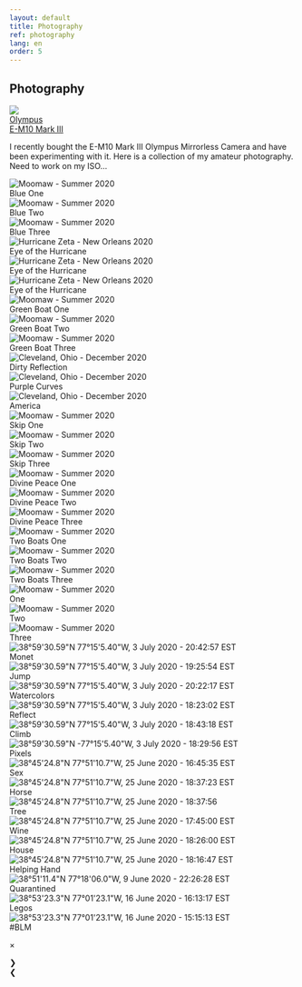 ```yaml
---
layout: default
title: Photography
ref: photography
lang: en
order: 5
---
```


## Photography

<div class="sameHeight">
<div class="item">
<img id="rightImg" src="files/photography/olympus.png">
<div class="middle">
<div class="piclabel"><a href="https://getolympus.com/digitalcameras/omd/e-m10-mark-iii.html" target="_blank">Olympus <br> E-M10 Mark III</a></div></div>
</div>

I recently bought the E-M10 Mark III Olympus Mirrorless Camera and have been experimenting with it. Here is a collection of my amateur photography. Need to work on my ISO...

</div>

<div class="row">

<div class="pic"><img id="39" src="https://live.staticflickr.com/65535/51865637867_2e69a12ce5_h.jpg" onClick="modftn(this);currentSlide(39)" alt="Moomaw - Summer 2020">
<div class="middle">
<div class="piclabel">Blue One</div>
</div>
</div>

<div class="pic"><img id="38" src="https://live.staticflickr.com/65535/51866604526_d1e536441f_h.jpg" onClick="modftn(this);currentSlide(38)" alt="Moomaw - Summer 2020">
<div class="middle">
<div class="piclabel">Blue Two</div>
</div>
</div>

<div class="pic"><img id="37" src="https://live.staticflickr.com/65535/51866604416_1dbe29d5a8_h.jpg" onClick="modftn(this);currentSlide(37)" alt="Moomaw - Summer 2020">
<div class="middle">
<div class="piclabel">Blue Three</div>
</div>
</div>

<div class="pic"><img id="36" src="https://live.staticflickr.com/65535/51866924224_a45931ad38_h.jpg" onClick="modftn(this);currentSlide(36)" alt="Hurricane Zeta - New Orleans 2020">
<div class="middle">
<div class="piclabel">Eye of the Hurricane</div>
</div>
</div>

<div class="pic"><img id="35" src="https://live.staticflickr.com/65535/51866924199_21a7a4e7a0_h.jpg" onClick="modftn(this);currentSlide(35)" alt="Hurricane Zeta - New Orleans 2020">
<div class="middle">
<div class="piclabel">Eye of the Hurricane</div>
</div>
</div>

<div class="pic"><img id="34" src="https://live.staticflickr.com/65535/51866606831_885d59b163_h.jpg" onClick="modftn(this);currentSlide(34)" alt="Hurricane Zeta - New Orleans 2020">
<div class="middle">
<div class="piclabel">Eye of the Hurricane</div>
</div>
</div>

<div class="pic"><img id="33" src="https://live.staticflickr.com/65535/51866682628_b71971c0ef_h.jpg" onClick="modftn(this);currentSlide(33)" alt="Moomaw - Summer 2020">
<div class="middle">
<div class="piclabel">Green Boat One</div>
</div>
</div>

<div class="pic"><img id="32" src="https://live.staticflickr.com/65535/51866921699_6dd1806d23_h.jpg" onClick="modftn(this);currentSlide(32)" alt="Moomaw - Summer 2020">
<div class="middle">
<div class="piclabel">Green Boat Two</div>
</div>
</div>

<div class="pic"><img id="31" src="https://live.staticflickr.com/65535/51865637672_4de591d23e_h.jpg" onClick="modftn(this);currentSlide(31)" alt="Moomaw - Summer 2020">
<div class="middle">
<div class="piclabel">Green Boat Three</div>
</div>
</div>

<div class="pic"><img id="30" src="https://live.staticflickr.com/65535/51865786622_2330285b96_h.jpg" onClick="modftn(this);currentSlide(30)" alt="Cleveland, Ohio - December 2020">
<div class="middle">
<div class="piclabel">Dirty Reflection</div>
</div>
</div>

<div class="pic"><img id="29" src="https://live.staticflickr.com/65535/51866831848_62a1dcadfa_h.jpg" onClick="modftn(this);currentSlide(29)" alt="Cleveland, Ohio - December 2020">
<div class="middle">
<div class="piclabel">Purple Curves</div>
</div>
</div>

<div class="pic"><img id="28" src="https://live.staticflickr.com/65535/51865786592_d6add06659_h.jpg" onClick="modftn(this);currentSlide(28)" alt="Cleveland, Ohio - December 2020">
<div class="middle">
<div class="piclabel">America</div>
</div>
</div>

<div class="pic"><img id="27" src="https://live.staticflickr.com/65535/51866682638_9cf6d933c2_h.jpg" onClick="modftn(this);currentSlide(27)" alt="Moomaw - Summer 2020">
<div class="middle">
<div class="piclabel">Skip One</div>
</div>
</div>

<div class="pic"><img id="26" src="https://live.staticflickr.com/65535/51865637802_4c337fef83_h.jpg" onClick="modftn(this);currentSlide(26)" alt="Moomaw - Summer 2020">
<div class="middle">
<div class="piclabel">Skip Two</div>
</div>
</div>

<div class="pic"><img id="25" src="https://live.staticflickr.com/65535/51865637687_f7809a0d1f_h.jpg" onClick="modftn(this);currentSlide(25)" alt="Moomaw - Summer 2020">
<div class="middle">
<div class="piclabel">Skip Three</div>
</div>
</div>

<div class="pic"><img id="24" src="https://live.staticflickr.com/65535/51866921869_9d5d0a6d29_h.jpg" onClick="modftn(this);currentSlide(24)" alt="Moomaw - Summer 2020">
<div class="middle">
<div class="piclabel">Divine Peace One</div>
</div>
</div>

<div class="pic"><img id="23" src="https://live.staticflickr.com/65535/51866682573_fc29af1c9b_h.jpg" onClick="modftn(this);currentSlide(23)" alt="Moomaw - Summer 2020">
<div class="middle">
<div class="piclabel">Divine Peace Two</div>
</div>
</div>

<div class="pic"><img id="22" src="https://live.staticflickr.com/65535/51867254185_d173e82662_h.jpg" onClick="modftn(this);currentSlide(22)" alt="Moomaw - Summer 2020">
<div class="middle">
<div class="piclabel">Divine Peace Three</div>
</div>
</div>

<div class="pic"><img id="21" src="https://live.staticflickr.com/65535/51865637887_deded8ed37_h.jpg" onClick="modftn(this);currentSlide(21)" alt="Moomaw - Summer 2020">
<div class="middle">
<div class="piclabel">Two Boats One</div>
</div>
</div>

<div class="pic"><img id="20" src="https://live.staticflickr.com/65535/51866682483_f5f3a57ce1_h.jpg" onClick="modftn(this);currentSlide(20)" alt="Moomaw - Summer 2020">
<div class="middle">
<div class="piclabel">Two Boats Two</div>
</div>
</div>

<div class="pic"><img id="19" src="https://live.staticflickr.com/65535/51866604456_c55356c86f_h.jpg" onClick="modftn(this);currentSlide(19)" alt="Moomaw - Summer 2020">
<div class="middle">
<div class="piclabel">Two Boats Three</div>
</div>
</div>

<div class="pic"><img id="18" src="https://live.staticflickr.com/65535/51866682648_87f58c9ac2_b.jpg" onClick="modftn(this);currentSlide(18)" alt="Moomaw - Summer 2020">
<div class="middle">
<div class="piclabel">One</div>
</div>
</div>

<div class="pic"><img id="17" src="https://live.staticflickr.com/65535/51866682548_1a5a7c701f_b.jpg" onClick="modftn(this);currentSlide(17)" alt="Moomaw - Summer 2020">
<div class="middle">
<div class="piclabel">Two</div>
</div>
</div>

<div class="pic"><img id="16" src="https://live.staticflickr.com/65535/51867254145_392a56b430_b.jpg" onClick="modftn(this);currentSlide(16)" alt="Moomaw - Summer 2020">
<div class="middle">
<div class="piclabel">Three</div>
</div>
</div>

<div class="pic"><img id="15" src="files/photography/monet.jpg" onClick="modftn(this);currentSlide(15)" alt="38°59'30.59&quot;N 77°15'5.40&quot;W, 3 July 2020 - 20:42:57 EST">
<div class="middle">
<div class="piclabel">Monet</div>
</div></div>

<div class="pic"><img id="14" src="files/photography/jump.jpg" onClick="modftn(this);currentSlide(14)" alt="38°59'30.59&quot;N 77°15'5.40&quot;W, 3 July 2020 - 19:25:54 EST">
<div class="middle">
<div class="piclabel">Jump</div>
</div></div>

<div class="pic"><img id="13" src="files/photography/moon.jpg" onClick="modftn(this);currentSlide(13)" alt="38°59'30.59&quot;N 77°15'5.40&quot;W, 3 July 2020 - 20:22:17 EST">
<div class="middle">
<div class="piclabel">Watercolors</div>
</div></div>

<div class="pic"><img id="12" src="files/photography/reflect.jpg" onClick="modftn(this);currentSlide(12)" alt="38°59'30.59&quot;N 77°15'5.40&quot;W, 3 July 2020 - 18:23:02 EST">
<div class="middle">
<div class="piclabel">Reflect</div>
</div></div>

<div class="pic"><img id="11" src="files/photography/climb.jpg" onClick="modftn(this);currentSlide(11)" alt="38°59'30.59&quot;N 77°15'5.40&quot;W, 3 July 2020 - 18:43:18 EST">
<div class="middle">
<div class="piclabel">Climb</div>
</div></div>

<div class="pic"><img id="10" src="files/photography/pixels.jpg" onClick="modftn(this);currentSlide(10)" alt="38°59'30.59&quot;N -77°15'5.40&quot;W, 3 July 2020 - 18:29:56 EST">
<div class="middle">
<div class="piclabel">Pixels</div>
</div></div>

<div class="pic"><img id="9" src="files/photography/sex.jpg" onClick="modftn(this);currentSlide(9)" alt="38°45'24.8&quot;N 77°51'10.7&quot;W, 25 June 2020 - 16:45:35 EST">
<div class="middle">
<div class="piclabel">Sex</div>
</div></div>

<div class="pic"><img id="8" src="files/photography/horse.jpg" onClick="modftn(this);currentSlide(8)" alt="38°45'24.8&quot;N 77°51'10.7&quot;W, 25 June 2020 - 18:37:23 EST">
<div class="middle">
<div class="piclabel">Horse</div>
</div></div>

<div class="pic"><img id="7" src="files/photography/tree.jpg" onClick="modftn(this);currentSlide(7)" alt="38°45'24.8&quot;N 77°51'10.7&quot;W, 25 June 2020 - 18:37:56">
<div class="middle">
<div class="piclabel">Tree</div>
</div></div>

<div class="pic"><img id="6" src="files/photography/wine.jpg" onClick="modftn(this);currentSlide(6)" alt="38°45'24.8&quot;N 77°51'10.7&quot;W, 25 June 2020 - 17:45:00 EST">
<div class="middle">
<div class="piclabel">Wine</div>
</div></div>

<div class="pic"><img id="5" src="files/photography/house.jpg" onClick="modftn(this);currentSlide(5)" alt="38°45'24.8&quot;N 77°51'10.7&quot;W, 25 June 2020 - 18:26:00 EST">
<div class="middle">
<div class="piclabel">House</div>
</div></div>

<div class="pic"><img id="4" src="files/photography/helpinghand.jpg" onClick="modftn(this);currentSlide(4)" alt="38°45'24.8&quot;N 77°51'10.7&quot;W, 25 June 2020 - 18:16:47 EST">
<div class="middle">
<div class="piclabel">Helping Hand</div>
</div></div>

<div class="pic"><img id="3" src="files/photography/quarantined.JPG" onClick="modftn(this);currentSlide(3)" alt="38°51'11.4&quot;N 77°18'06.0&quot;W, 9 June 2020 - 22:26:28 EST">
<div class="middle">
<div class="piclabel">Quarantined</div>
</div></div>

<div class="pic"><img id="2" src="files/photography/legos.JPG" onClick="modftn(this);currentSlide(2)" alt="38°53'23.3&quot;N 77°01'23.1&quot;W, 16 June 2020 - 16:13:17 EST">
<div class="middle">
<div class="piclabel">Legos</div>
</div></div>

<div class="pic"><img id="1" src="files/photography/blm.JPG" onClick="modftn(this);currentSlide(1)" alt="38°53'23.3&quot;N 77°01'23.1&quot;W, 16 June 2020 - 15:15:13 EST">
<div class="middle">
<div class="piclabel">#BLM</div>
</div></div>

</div>



<!-- The Modal -->
<div id="myModal" class="modal">

  <!-- The Close Button -->
  <span class="close">&times;</span>

  <!-- Modal Content (The Image) -->
  <img class="modal-content" id="img01">

  <!-- Modal Caption (Image Text) -->
  <div id="caption"></div>

  <div class="next" onclick="next()">&#10095;</div>
  <div class="prev" onclick="prev()">&#10094;</div>


</div>

<script src="/assets/js/main.js"></script>

